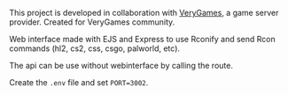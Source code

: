 This project is developed in collaboration with [VeryGames](https://verygames.net), a game server provider. Created for VeryGames community.

Web interface made with EJS and Express to use Rconify and send Rcon commands (hl2, cs2, css, csgo, palworld, etc).

The api can be use without webinterface by calling the route.

Create the `.env` file and set `PORT=3002`.
